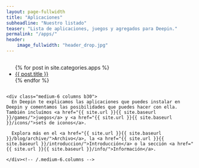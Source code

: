 ```yaml
---
layout: page-fullwidth
title: "Aplicaciones"
subheadline: "Nuestro listado"
teaser: "Lista de aplicaciones, juegos y agregados para Deepin."
permalink: "/apps/"
header:
    image_fullwidth: "header_drop.jpg"
---
```

<div class="row t60">
    <div class="medium-6 columns b30">
      <ul>
          {% for post in site.categories.apps %}
          <li><a href="{{ site.url }}{{ site.baseurl }}{{ post.url }}">{{ post.title }}</a></li>
          {% endfor %}
    </div><!-- /.medium-6.columns -->

    <div class="medium-6 columns b30">
      En Deepin te explicamos las aplicaciones que puedes instalar en Deepin y comentamos las posibilidades que puedes hacer con ella. También incluímos <a href="{{ site.url }}{{ site.baseurl }}/games/">juegos</a> y <a href="{{ site.url }}{{ site.baseurl }}/icons/">sets de iconos</a>.

      Explora más en el <a href="{{ site.url }}{{ site.baseurl }}/blog/archive/">Archivo</a>, la <a href="{{ site.url }}{{ site.baseurl }}/introduccion/">Introducción</a> o la sección <a href="{{ site.url }}{{ site.baseurl }}/info/">Información</a>.

    </div><!-- /.medium-6.columns -->
</div><!-- /.row -->

